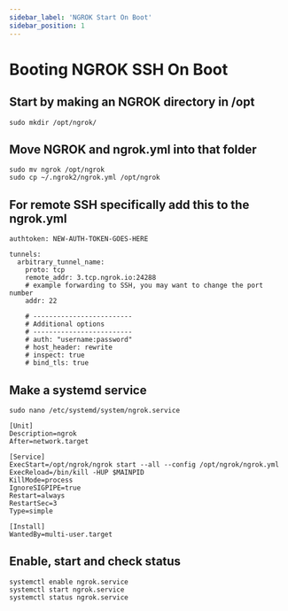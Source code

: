 ```yaml
---
sidebar_label: 'NGROK Start On Boot'
sidebar_position: 1
---
```

# Booting NGROK SSH On Boot

## Start by making an NGROK directory in /opt
```
sudo mkdir /opt/ngrok/
```
## Move NGROK and ngrok.yml into that folder
```
sudo mv ngrok /opt/ngrok
sudo cp ~/.ngrok2/ngrok.yml /opt/ngrok
```
## For remote SSH specifically add this to the ngrok.yml
```
authtoken: NEW-AUTH-TOKEN-GOES-HERE

tunnels:
  arbitrary_tunnel_name:
    proto: tcp
    remote_addr: 3.tcp.ngrok.io:24288
    # example forwarding to SSH, you may want to change the port number
    addr: 22

    # -------------------------
    # Additional options
    # -------------------------
    # auth: "username:password"
    # host_header: rewrite
    # inspect: true
    # bind_tls: true
```
## Make a systemd service
```
sudo nano /etc/systemd/system/ngrok.service
```
```
[Unit]
Description=ngrok
After=network.target

[Service]
ExecStart=/opt/ngrok/ngrok start --all --config /opt/ngrok/ngrok.yml
ExecReload=/bin/kill -HUP $MAINPID
KillMode=process
IgnoreSIGPIPE=true
Restart=always
RestartSec=3
Type=simple

[Install]
WantedBy=multi-user.target
```

## Enable, start and check status
```
systemctl enable ngrok.service
systemctl start ngrok.service
systemctl status ngrok.service
```